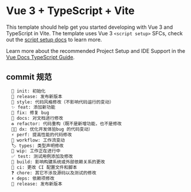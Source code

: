 # Vue 3 + TypeScript + Vite

This template should help get you started developing with Vue 3 and TypeScript in Vite. The template uses Vue 3 `<script setup>` SFCs, check out the [script setup docs](https://v3.vuejs.org/api/sfc-script-setup.html#sfc-script-setup) to learn more.

Learn more about the recommended Project Setup and IDE Support in the [Vue Docs TypeScript Guide](https://vuejs.org/guide/typescript/overview.html#project-setup).



## commit 规范
``` md
  🎉 init: 初始化
  🚀 release: 发布新版本
  🎨 style: 代码风格修改（不影响代码运行的变动）
  ✨ feat: 添加新功能
  🐛 fix: 修复 bug
  📝 docs: 对文档进行修改
  ♻️ refactor: 代码重构（既不是新增功能，也不是修改 
  🧑‍💻 dx: 优化开发体验bug 的代码变动）
  ⚡ perf: 提高性能的代码修改
  🔨 workflow: 工作流变动
  🏷️ types: 类型声明修改
  🚧 wip: 工作正在进行中
  ✅ test: 测试用例添加及修改
  🔨 build: 影响构建系统或外部依赖关系的更改
  👷 ci: 更改 CI 配置文件和脚本
  ❓ chore: 其它不涉及源码以及测试的修改
  ⬆️ deps: 依赖项修改
  🔖 release: 发布新版本
```


